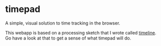 # timepad
A simple, visual solution to time tracking in the browser.

This webapp is based on a processing sketch that I wrote called 
[timeline](https://github.com/fletchgraham/timeline).
Go have a look at that to get a sense of what timepad will do.
